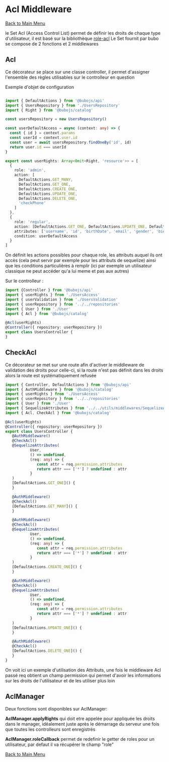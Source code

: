 # Acl Middleware #

[Back to Main Menu](../../README.md)

le Set Acl (Access Control List) permet de définir les droits de chaque type d'utilisateur, il est basé sur la bibliothèque [role-acl](https://github.com/tensult/role-acl)
Le Set fournit par bubo se compose de 2 fonctions et 2 middlewares 

## Acl ##

Ce décorateur se place sur une classe controller, il permet d'assigner l'ensemble des règles utilisables sur le controlleur en question

Exemple d'objet de configuration

```ts

import { DefaultActions } from '@bubojs/api'
import { UsersRepository } from './UsersRepository'
import { Right } from '@bubojs/catalog'

const usersRepository = new UsersRepository()

const userDefaultAccess = async (context: any) => {
  const { id } = context.params
  const userId = context.user.id
  const user = await usersRepository.findOneBy('id', id)
  return user.id === userId
}

export const userRights: Array<Omit<Right, 'resource'>> = [
  {
    role: 'admin',
    action: [
      DefaultActions.GET_MANY,
      DefaultActions.GET_ONE,
      DefaultActions.CREATE_ONE,
      DefaultActions.UPDATE_ONE,
      DefaultActions.DELETE_ONE,
      'checkPhone'
    ]
  },
  {
    role: 'regular',
    action: [DefaultActions.GET_ONE, DefaultActions.UPDATE_ONE, DefaultActions.DELETE_ONE],
    attributes: ['username', 'id', 'birthDate', 'email', 'gender', 'bio', 'phone'],
    condition: userDefaultAccess
  }
]
```

On définit les actions possibles pour chaque role, les attributs auquel ils ont accès (cela peut servir par exemple pour les attributs de sequelize) ainsi que les conditions particulières à remplir (ici par exemple un utilisateur classique ne peut accéder qu'a lui meme et pas aux autres)

Sur le controlleur :

```ts
import {Controller } from '@bubojs/api'
import { userRights } from './UsersAccess'
import { userValidation } from './UsersValidation'
import { userRepository } from '../../repositories'
import { User } from './User'
import { Acl } from '@bubojs/catalog'

@Acl(userRights)
@Controller({ repository: userRepository })
export class UsersController {
}
```

## CheckAcl ##

Ce décorateur se met sur une route afin d'activer le middleware de validation des droits pour celle-ci, si la route n'est pas définit dans les droits alors la route est systématiquement refusée

```ts
import { Controller, DefaultActions } from '@bubojs/api'
import { AuthMiddleware } from '@bubojs/catalog'
import { userRights } from './UsersAccess'
import { userRepository } from '../../repositories'
import { User } from './User'
import { SequelizeAttributes } from '../../utils/middlewares/SequelizeAttributes.middleware'
import { Acl, CheckAcl } from '@bubojs/catalog'

@Acl(userRights)
@Controller({ repository: userRepository })
export class UsersController {
   @AuthMiddleware()
   @CheckAcl()
   @SequelizeAttributes(
           User,
           () => undefined,
           (req: any) => {
              const attr = req.permission.attributes
              return attr === ['*'] ? undefined : attr
           }
   )
   [DefaultActions.GET_ONE]() {
   }

   @AuthMiddleware()
   @CheckAcl()
   [DefaultActions.GET_MANY]() {
   }

   @AuthMiddleware()
   @CheckAcl()
   @SequelizeAttributes(
           User,
           () => undefined,
           (req: any) => {
              const attr = req.permission.attributes
              return attr === ['*'] ? undefined : attr
           }
   )
   [DefaultActions.CREATE_ONE]() {
   }

   @AuthMiddleware()
   @CheckAcl()
   @SequelizeAttributes(
           User,
           () => undefined,
           (req: any) => {
              const attr = req.permission.attributes
              return attr === ['*'] ? undefined : attr
           }
   )
   [DefaultActions.UPDATE_ONE]() {
   }

   @AuthMiddleware()
   @CheckAcl()
   [DefaultActions.DELETE_ONE]() {
   }
}
```

On voit ici un exemple d'utilisation des Attributs, une fois le middleware Acl passé req obtient un champ permission qui permet d'avoir les informations sur les droits de l'utilisateur et de les utiliser plus loin

## AclManager ##

Deux fonctions sont disponibles sur AclManager:

__AclManager.applyRights__ qui doit etre appelée pour appliquée les droits dans le manager, idéalement juste après le démarrage du serveur une fois que toutes les controlleurs sont enregistrés

__AclManager.roleCallback__ permet de redefinir le getter de roles pour un utilisateur, par defaut il va récupérer le champ "role"

[Back to Main Menu](../../README.md)
